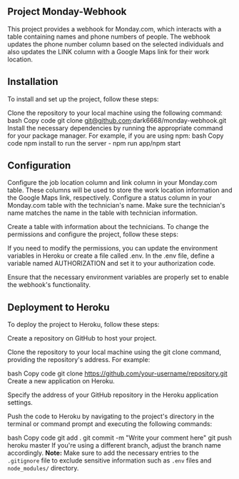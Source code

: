 ## Project Monday-Webhook

This project provides a webhook for Monday.com, which interacts with a table containing names and phone numbers of people. The webhook updates the phone number column based on the selected individuals and also updates the LINK column with a Google Maps link for their work location.

## Installation
To install and set up the project, follow these steps:

Clone the repository to your local machine using the following command:
bash
Copy code
git clone git@github.com:dark6668/monday-webhook.git
Install the necessary dependencies by running the appropriate command for your package manager. For example, if you are using npm:
bash
Copy code
npm install
to run the server  - npm run app/npm start

## Configuration
Configure the job location column and link column in your Monday.com table. These columns will be used to store the work location information and the Google Maps link, respectively.
Configure a status column in your Monday.com table with the technician's name. Make sure the technician's name matches the name in the table with technician information.

Create a table with information about the technicians.
To change the permissions and configure the project, follow these steps:

If you need to modify the permissions, you can update the environment variables in Heroku or create a file called .env. In the .env file, define a variable named AUTHORIZATION and set it to your authorization code.

Ensure that the necessary environment variables are properly set to enable the webhook's functionality.

## Deployment to Heroku
To deploy the project to Heroku, follow these steps:

Create a repository on GitHub to host your project.

Clone the repository to your local machine using the git clone command, providing the repository's address. For example:

bash
Copy code
git clone https://github.com/your-username/repository.git
Create a new application on Heroku.

Specify the address of your GitHub repository in the Heroku application settings.

Push the code to Heroku by navigating to the project's directory in the terminal or command prompt and executing the following commands:

bash
Copy code
git add .
git commit -m "Write your comment here"
git push heroku master
If you're using a different branch, adjust the branch name accordingly.
**Note:** Make sure to add the necessary entries to the `.gitignore` file to exclude sensitive information such as `.env` files and `node_modules/` directory.
